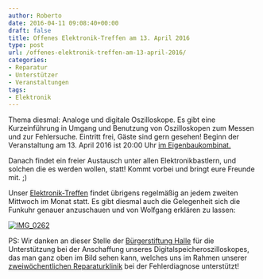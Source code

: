 ```yaml
---
author: Roberto
date: 2016-04-11 09:08:40+00:00
draft: false
title: Offenes Elektronik-Treffen am 13. April 2016
type: post
url: /offenes-elektronik-treffen-am-13-april-2016/
categories:
- Reparatur
- Unterstützer
- Veranstaltungen
tags:
- Elektronik
---
```


Thema diesmal: Analoge und digitale Oszilloskope. Es gibt eine Kurzeinführung in Umgang und Benutzung von Oszilloskopen zum Messen und zur Fehlersuche. Eintritt frei, Gäste sind gern gesehen! Beginn der Veranstaltung am 13. April 2016 ist 20:00 Uhr [im Eigenbaukombinat.](/anfahrt/)

Danach findet ein freier Austausch unter allen Elektronikbastlern, und solchen die es werden wollen, statt! Kommt vorbei und bringt eure Freunde mit. ;)<!-- more -->

Unser [Elektronik-Treffen](/elektronik-treffen/) findet übrigens regelmäßig an jedem zweiten Mittwoch im Monat statt. Es gibt diesmal auch die Gelegenheit sich die Funkuhr genauer anzuschauen und von Wolfgang erklären zu lassen:

[![IMG_0262](https://eigenbaukombinat.de/wp-content/uploads/2016/04/IMG_0262-300x225.jpg)
](https://eigenbaukombinat.de/wp-content/uploads/2016/04/IMG_0262.jpg)

PS: Wir danken an dieser Stelle der [Bürgerstiftung Halle](http:/https://www.buergerstiftung-halle.de/) für die Unterstützung bei der Anschaffung unseres Digitalspeicheroszilloskopes, das man ganz oben im Bild sehen kann, welches uns im Rahmen unserer [zweiwöchentlichen Reparaturklinik](/reparaturklinik/) bei der Fehlerdiagnose unterstützt!
